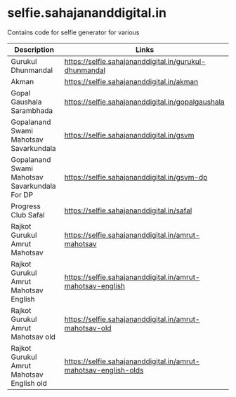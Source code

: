 # selfie.sahajananddigital.in
Contains code for selfie generator for various

| Description | Links |
| ----- | ---- |
| Gurukul Dhunmandal | https://selfie.sahajananddigital.in/gurukul-dhunmandal |
| Akman | https://selfie.sahajananddigital.in/akman |
| Gopal Gaushala Sarambhada | https://selfie.sahajananddigital.in/gopalgaushala |
| Gopalanand Swami Mahotsav Savarkundala | https://selfie.sahajananddigital.in/gsvm |
| Gopalanand Swami Mahotsav Savarkundala For DP | https://selfie.sahajananddigital.in/gsvm-dp |
| Progress Club Safal | https://selfie.sahajananddigital.in/safal |
| Rajkot Gurukul Amrut Mahotsav | https://selfie.sahajananddigital.in/amrut-mahotsav |
| Rajkot Gurukul Amrut Mahotsav English | https://selfie.sahajananddigital.in/amrut-mahotsav-english |
| Rajkot Gurukul Amrut Mahotsav old | https://selfie.sahajananddigital.in/amrut-mahotsav-old |
| Rajkot Gurukul Amrut Mahotsav English old | https://selfie.sahajananddigital.in/amrut-mahotsav-english-olds |
